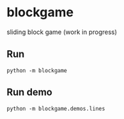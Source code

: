 # blockgame
sliding block game (work in progress)

## Run

```
python -m blockgame
```

## Run demo

```
python -m blockgame.demos.lines
```
